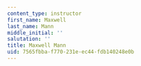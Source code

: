 ```yaml
---
content_type: instructor
first_name: Maxwell
last_name: Mann
middle_initial: ''
salutation: ''
title: Maxwell Mann
uid: 7565fbba-f770-231e-ec44-fdb140248e0b
---
```

